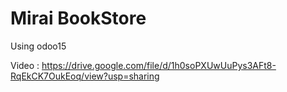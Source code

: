 # Mirai BookStore
Using odoo15

Video : https://drive.google.com/file/d/1h0soPXUwUuPys3AFt8-RqEkCK7OukEoq/view?usp=sharing 
